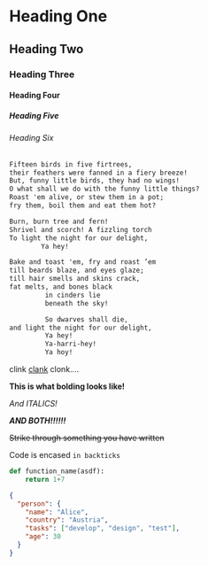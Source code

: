 # Heading One

## Heading Two

### Heading Three

#### Heading Four

##### Heading Five

###### Heading Six

```txt
Fifteen birds in five firtrees,
their feathers were fanned in a fiery breeze!
But, funny little birds, they had no wings!
O what shall we do with the funny little things?
Roast 'em alive, or stew them in a pot;
fry them, boil them and eat them hot?

Burn, burn tree and fern!
Shrivel and scorch! A fizzling torch
To light the night for our delight,
        Ya hey!

Bake and toast 'em, fry and roast ’em
till beards blaze, and eyes glaze;
till hair smells and skins crack,
fat melts, and bones black
         in cinders lie
         beneath the sky!

         So dwarves shall die,
and light the night for our delight,
         Ya hey!
         Ya-harri-hey!
         Ya hoy!
```

clink [clank](dfg.com) clonk....

**This is what bolding looks like!**

_And ITALICS!_

**_AND BOTH!!!!!!_**

~~Strike through something you have written~~

Code is encased `in backticks`

```py
def function_name(asdf):
	return 1+7
```

```json
{
  "person": {
    "name": "Alice",
    "country": "Austria",
    "tasks": ["develop", "design", "test"],
    "age": 30
  }
}
```
